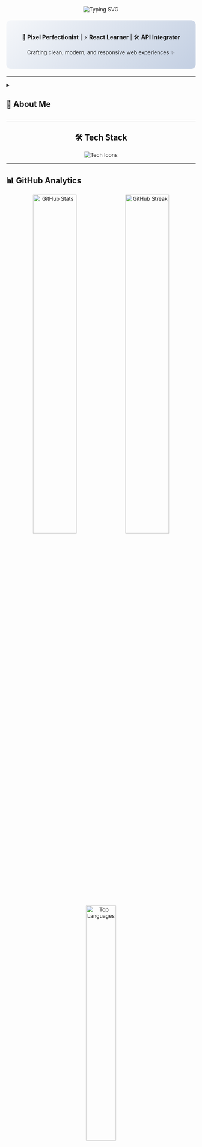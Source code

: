 <div align="center">

  <!-- Animated Typing Header -->
  <img src="https://readme-typing-svg.demolab.com?font=Fira+Code&weight=600&size=28&duration=3000&pause=500&color=38BDF8&center=true&vCenter=true&width=600&lines=Hi+%F0%9F%91%8B%2C+I'm+Rupanjan+Saha;Frontend+Developer;UI%2FUX+Enthusiast;Web+Explorer;Lifelong+Learner" alt="Typing SVG" />

  <!-- Profile Card -->
  <div style="background: linear-gradient(135deg, #f5f7fa 0%, #c3cfe2 100%); padding: 20px; border-radius: 12px; margin: 20px 0; max-width: 650px;">
    <p style="font-size: 1.1em;">🎨 <b>Pixel Perfectionist</b> | ⚡ <b>React Learner</b> | 🛠️ <b>API Integrator</b></p>
    <p>Crafting clean, modern, and responsive web experiences ✨</p>
  </div>

</div>

---

<!-- About Me -->
<details>
  <summary><h2>🌟 About Me</h2></summary>
  <div style="background: #f8f9fa; padding: 15px; border-radius: 8px; margin: 10px 0;">
    <pre>
💻 I code for fun (and sometimes for coffee ☕).
🌱 Currently growing my Python and React Native skills.
🎨 Obsessed with design systems & component libraries.
🔌 Love connecting frontends to powerful backends via APIs.
📚 Exploring Three.js animations (wish me luck 😅).
    </pre>
  </div>
</details>

---

<h2 align="center">🛠️ Tech Stack</h2>

<div align="center">
  <img src="https://skillicons.dev/icons?i=html,css,js,react,tailwind,bootstrap,sass,figma,vscode,py,c,git,github" alt="Tech Icons" />
</div>

---

## 📊 GitHub Analytics

<p align="center">
  <img src="https://github-readme-stats.vercel.app/api?username=RupanjanSaha123&show_icons=true&theme=radical&hide_border=true&count_private=true" alt="GitHub Stats" width="48%"/>
  <img src="https://github-readme-streak-stats.herokuapp.com?user=RupanjanSaha123&theme=radical&hide_border=true" alt="GitHub Streak" width="48%"/>
</p>

<p align="center">
  <img src="https://github-readme-stats.vercel.app/api/top-langs/?username=RupanjanSaha123&layout=compact&theme=radical&hide_border=true" alt="Top Languages" width="40%"/>
</p>

<p align="center">
  <img src="https://github-profile-trophy.vercel.app/?username=RupanjanSaha123&theme=radical&margin-w=10&margin-h=10&no-frame=true&column=6" alt="Trophies" />
</p>

<p align="center">
  <img src="https://github-readme-activity-graph.vercel.app/graph?username=RupanjanSaha123&theme=react-dark&hide_border=true&area=true" alt="Activity Graph" />
</p>

---

## 📬 Connect With Me  

<p align="center">
  <a href="https://github.com/RupanjanSaha123" target="_blank">
    <img src="https://img.shields.io/badge/GitHub-171717?style=for-the-badge&logo=github&logoColor=white" />
  </a>
  <a href="https://www.linkedin.com/in/rupanjan-saha/" target="_blank">
    <img src="https://img.shields.io/badge/LinkedIn-0A66C2?style=for-the-badge&logo=linkedin&logoColor=white" />
  </a>
  <a href="mailto:rupanjansaha123@gmail.com">
    <img src="https://img.shields.io/badge/Gmail-EA4335?style=for-the-badge&logo=gmail&logoColor=white" />
  </a>
</p>

---

## 🧠 Fun Fact  

> “Great design is born of two things: **simplicity** and **clarity**.”  
> Let’s build beautiful, functional experiences together 🚀

---

